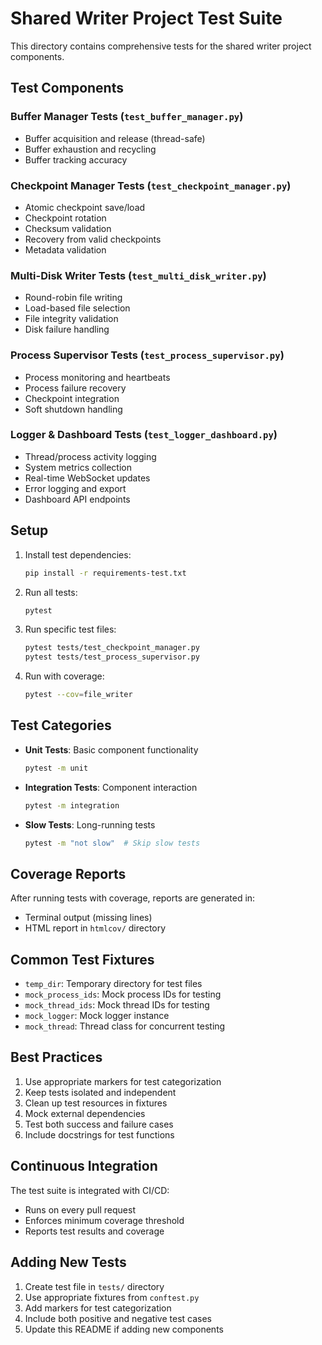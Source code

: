 # Shared Writer Project Test Suite

This directory contains comprehensive tests for the shared writer project components.

## Test Components

### Buffer Manager Tests (`test_buffer_manager.py`)
- Buffer acquisition and release (thread-safe)
- Buffer exhaustion and recycling
- Buffer tracking accuracy

### Checkpoint Manager Tests (`test_checkpoint_manager.py`)
- Atomic checkpoint save/load
- Checkpoint rotation
- Checksum validation
- Recovery from valid checkpoints
- Metadata validation

### Multi-Disk Writer Tests (`test_multi_disk_writer.py`)
- Round-robin file writing
- Load-based file selection
- File integrity validation
- Disk failure handling

### Process Supervisor Tests (`test_process_supervisor.py`)
- Process monitoring and heartbeats
- Process failure recovery
- Checkpoint integration
- Soft shutdown handling

### Logger & Dashboard Tests (`test_logger_dashboard.py`)
- Thread/process activity logging
- System metrics collection
- Real-time WebSocket updates
- Error logging and export
- Dashboard API endpoints

## Setup

1. Install test dependencies:
   ```bash
   pip install -r requirements-test.txt
   ```

2. Run all tests:
   ```bash
   pytest
   ```

3. Run specific test files:
   ```bash
   pytest tests/test_checkpoint_manager.py
   pytest tests/test_process_supervisor.py
   ```

4. Run with coverage:
   ```bash
   pytest --cov=file_writer
   ```

## Test Categories

- **Unit Tests**: Basic component functionality
  ```bash
  pytest -m unit
  ```

- **Integration Tests**: Component interaction
  ```bash
  pytest -m integration
  ```

- **Slow Tests**: Long-running tests
  ```bash
  pytest -m "not slow"  # Skip slow tests
  ```

## Coverage Reports

After running tests with coverage, reports are generated in:
- Terminal output (missing lines)
- HTML report in `htmlcov/` directory

## Common Test Fixtures

- `temp_dir`: Temporary directory for test files
- `mock_process_ids`: Mock process IDs for testing
- `mock_thread_ids`: Mock thread IDs for testing
- `mock_logger`: Mock logger instance
- `mock_thread`: Thread class for concurrent testing

## Best Practices

1. Use appropriate markers for test categorization
2. Keep tests isolated and independent
3. Clean up test resources in fixtures
4. Mock external dependencies
5. Test both success and failure cases
6. Include docstrings for test functions

## Continuous Integration

The test suite is integrated with CI/CD:
- Runs on every pull request
- Enforces minimum coverage threshold
- Reports test results and coverage

## Adding New Tests

1. Create test file in `tests/` directory
2. Use appropriate fixtures from `conftest.py`
3. Add markers for test categorization
4. Include both positive and negative test cases
5. Update this README if adding new components 